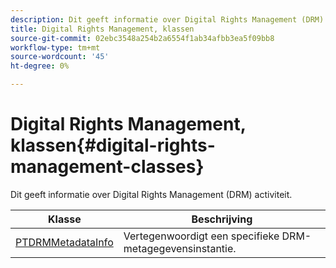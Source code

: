 ```yaml
---
description: Dit geeft informatie over Digital Rights Management (DRM) activiteit.
title: Digital Rights Management, klassen
source-git-commit: 02ebc3548a254b2a6554f1ab34afbb3ea5f09bb8
workflow-type: tm+mt
source-wordcount: '45'
ht-degree: 0%

---
```


# Digital Rights Management, klassen{#digital-rights-management-classes}

Dit geeft informatie over Digital Rights Management (DRM) activiteit.

| **Klasse** | **Beschrijving** |
|---|---|
| [PTDRMMetadataInfo](https://help.adobe.com/en_US/primetime/api/psdk/appledoc/Classes/PTDRMMetadataInfo.html) | Vertegenwoordigt een specifieke DRM-metagegevensinstantie. |
